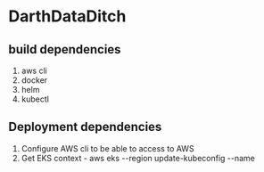 # DarthDataDitch
## build dependencies
1. aws cli
1. docker
1. helm
1. kubectl
## Deployment dependencies
1. Configure AWS cli to be able to access to AWS
1. Get EKS context - aws eks --region <region-code> update-kubeconfig --name <cluster-name>
